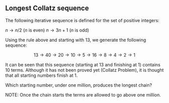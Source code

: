 ## Longest Collatz sequence

The following iterative sequence is defined for the set of positive integers:

$n → n/2$ ($n$ is even)
$n → 3n + 1$ ($n$ is odd)

Using the rule above and starting with $13$, we generate the following sequence:

$$ 13 → 40 → 20 → 10 → 5 → 16 → 8 → 4 → 2 → 1$$ 

It can be seen that this sequence (starting at $13$ and finishing at $1$) contains $10$ terms. Although it has not been proved yet (Collatz Problem), it is thought that all starting numbers finish at $1$.

Which starting number, under one million, produces the longest chain?

NOTE: Once the chain starts the terms are allowed to go above one million.
